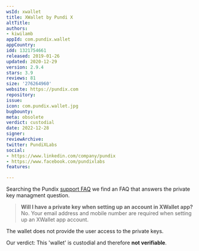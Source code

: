 ```yaml
---
wsId: xwallet
title: XWallet by Pundi X
altTitle: 
authors:
- kiwilamb
appId: com.pundix.wallet
appCountry: 
idd: 1321754661
released: 2019-01-26
updated: 2020-12-29
version: 2.9.4
stars: 3.9
reviews: 81
size: '276264960'
website: https://pundix.com
repository: 
issue: 
icon: com.pundix.wallet.jpg
bugbounty: 
meta: obsolete
verdict: custodial
date: 2022-12-28
signer: 
reviewArchive: 
twitter: PundiXLabs
social:
- https://www.linkedin.com/company/pundix
- https://www.facebook.com/pundixlabs
features: 

---
```


Searching the Pundix [support FAQ](https://support.pundix.com/) we find an FAQ that answers the private key managment question.

> **Will I have a private key when setting up an account in XWallet app?**<br>
  No. Your email address and mobile number are required when setting up an XWallet app account.

The wallet does not provide the user access to the private keys.

Our verdict: This 'wallet' is custodial and therefore **not verifiable**.


